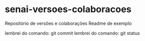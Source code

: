 # senai-versoes-colaboracoes
Repositório de versões e colaborações
Readme de exemplo


lembrei do comando: git commit
lembrei do comando: git status

